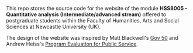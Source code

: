 This repo stores the source code for the website of the module **HSS8005 - Quantitative analysis (Intermediate/advanced stream)** offered to postgraduate students within the Faculty of Humanities, Arts and Social Sciences at Newcastle University (UK).

The design of the website was inspired by Matt Blackwell's [Gov 50](https://github.com/mattblackwell/gov50-f22-site) and Andrew Heiss's [Program Evaluation for Public Service](https://github.com/andrewheiss/evalf22.classes.andrewheiss.com).

